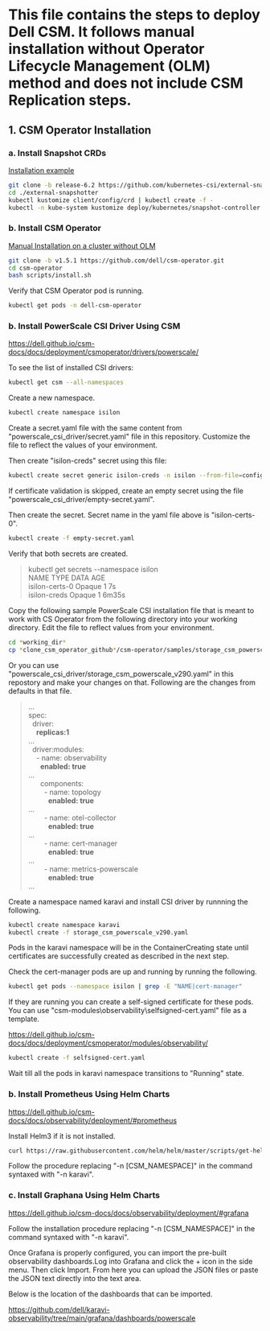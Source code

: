 # This file contains the steps to deploy Dell CSM. It follows manual installation without Operator Lifecycle Management (OLM) method and does not include CSM Replication steps. 

## 1. CSM Operator Installation
### a. Install Snapshot CRDs

[Installation example](https://dell.github.io/csm-docs/docs/snapshots/#installation-example)

```bash
git clone -b release-6.2 https://github.com/kubernetes-csi/external-snapshotter
cd ./external-snapshotter
kubectl kustomize client/config/crd | kubectl create -f -
kubectl -n kube-system kustomize deploy/kubernetes/snapshot-controller | kubectl create -f -
```


### b. Install CSM Operator

[Manual Installation on a cluster without OLM](https://dell.github.io/csm-docs/docs/deployment/csmoperator/#manual-installation-on-a-cluster-without-olm)

```bash
git clone -b v1.5.1 https://github.com/dell/csm-operator.git
cd csm-operator
bash scripts/install.sh
```

Verify that CSM Operator pod is running.
```bash
kubectl get pods -n dell-csm-operator
```

### b. Install PowerScale CSI Driver Using CSM

https://dell.github.io/csm-docs/docs/deployment/csmoperator/drivers/powerscale/

To see the list of installed CSI drivers:  
```bash
kubectl get csm --all-namespaces
```

Create a new namespace.
```bash
kubectl create namespace isilon
```

Create a secret.yaml file with the same content from "powerscale_csi_driver/secret.yaml" file in this repository. Customize the file to reflect the values of your environment.

Then create "isilon-creds" secret using this file:

```bash
kubectl create secret generic isilon-creds -n isilon --from-file=config=secret.yaml
```

If certificate validation is skipped, create an empty secret using the file "powerscale_csi_driver/empty-secret.yaml".

Then create the secret. Secret name in the yaml file above is "isilon-certs-0".

```bash
kubectl create -f empty-secret.yaml
```

Verify that both secrets are created.

> kubectl get secrets --namespace isilon  
> NAME             TYPE     DATA   AGE  
> isilon-certs-0   Opaque   1      7s  
> isilon-creds     Opaque   1      6m35s  

Copy the following sample PowerScale CSI installation file that is meant to work with CS Operator from the following directory into your working directory. Edit the file to reflect values from your environment.

```bash
cd *working_dir*
cp *clone_csm_operator_github*/csm-operator/samples/storage_csm_powerscale_v290.yaml .
```
Or you can use "powerscale_csi_driver/storage_csm_powerscale_v290.yaml" in this repostory and make your changes on that. Following are the changes from defaults in that file.

> ...  
> spec:   
> &nbsp;&nbsp;driver:  
> &nbsp;&nbsp;&nbsp;&nbsp;**replicas:1**  
> ...  
> &nbsp;&nbsp;driver:modules:  
> &nbsp;&nbsp;&nbsp;&nbsp;- name: observability  
> &nbsp;&nbsp;&nbsp;&nbsp;&nbsp;&nbsp;**enabled: true**  
> ...   
> &nbsp;&nbsp;&nbsp;&nbsp;&nbsp;&nbsp;components:  
> &nbsp;&nbsp;&nbsp;&nbsp;&nbsp;&nbsp;&nbsp;&nbsp;- name: topology  
> &nbsp;&nbsp;&nbsp;&nbsp;&nbsp;&nbsp;&nbsp;&nbsp;&nbsp;&nbsp;**enabled: true**  
> ...  
> &nbsp;&nbsp;&nbsp;&nbsp;&nbsp;&nbsp;&nbsp;&nbsp;- name: otel-collector  
> &nbsp;&nbsp;&nbsp;&nbsp;&nbsp;&nbsp;&nbsp;&nbsp;&nbsp;&nbsp;**enabled: true**  
> ...  
> &nbsp;&nbsp;&nbsp;&nbsp;&nbsp;&nbsp;&nbsp;&nbsp;- name: cert-manager  
> &nbsp;&nbsp;&nbsp;&nbsp;&nbsp;&nbsp;&nbsp;&nbsp;&nbsp;&nbsp;**enabled: true**  
> ...  
> &nbsp;&nbsp;&nbsp;&nbsp;&nbsp;&nbsp;&nbsp;&nbsp;- name: metrics-powerscale  
> &nbsp;&nbsp;&nbsp;&nbsp;&nbsp;&nbsp;&nbsp;&nbsp;&nbsp;&nbsp;**enabled: true**  
> ...       

Create a namespace named karavi and install CSI driver by runnning the following.
```bash
kubectl create namespace karavi
kubectl create -f storage_csm_powerscale_v290.yaml
```

Pods in the karavi namespace will be in the ContainerCreating state until certificates are successfully created as described in the next step.

Check the cert-manager pods are up and running by running the following.
```bash
kubectl get pods --namespace isilon | grep -E "NAME|cert-manager"
```

If they are running you can create a self-signed certificate for these pods. You can use "csm-modules\observability\selfsigned-cert.yaml" file as a template.

https://dell.github.io/csm-docs/docs/deployment/csmoperator/modules/observability/

```bash
kubectl create -f selfsigned-cert.yaml
```

Wait till all the pods in karavi namespace transitions to "Running" state.

### b. Install Prometheus Using Helm Charts

https://dell.github.io/csm-docs/docs/observability/deployment/#prometheus

Install Helm3 if it is not installed.
```bash
curl https://raw.githubusercontent.com/helm/helm/master/scripts/get-helm-3 | bash
```
Follow the procedure replacing "-n [CSM_NAMESPACE]" in the command syntaxed with "-n karavi".

### c. Install Graphana Using Helm Charts

https://dell.github.io/csm-docs/docs/observability/deployment/#grafana

Follow the installation procedure replacing "-n [CSM_NAMESPACE]" in the command syntaxed with "-n karavi".

Once Grafana is properly configured, you can import the pre-built observability dashboards.Log into Grafana and click the + icon in the side menu. Then click Import. From here you can upload the JSON files or paste the JSON text directly into the text area.

Below is the location of the dashboards that can be imported.

https://github.com/dell/karavi-observability/tree/main/grafana/dashboards/powerscale






